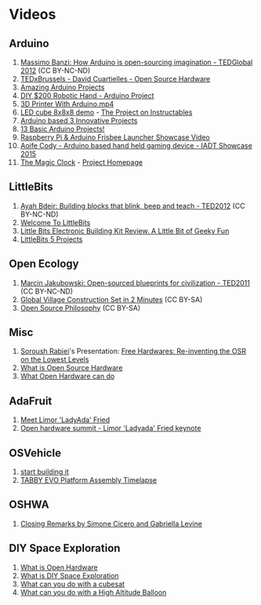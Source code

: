 # Videos
## Arduino
1. [Massimo Banzi: How Arduino is open-sourcing imagination -
TEDGlobal 2012](https://www.ted.com/talks/massimo_banzi_how_arduino_is_open_sourcing_imagination) (CC BY-NC-ND)
2. [TEDxBrussels - David Cuartielles - Open Source Hardware](https://www.youtube.com/watch?v=yLVrqjPsv64)
3. [Amazing Arduino Projects](https://www.youtube.com/watch?v=z9Cqm28lbRk)
4. [DIY $200 Robotic Hand - Arduino Project](https://www.youtube.com/watch?v=e4Rtgo6Vmq8)
5. [3D Printer With Arduino.mp4](https://www.youtube.com/watch?v=O0kt4GAEgQA)
6. [LED cube 8x8x8 demo](https://www.youtube.com/watch?v=6mXM-oGggrM) - [The Project on Instructables](http://www.instructables.com/id/Led-Cube-8x8x8/)
7. [Arduino based 3 Innovative Projects](https://www.youtube.com/watch?v=5Z7z3Zduj6w)
8. [13 Basic Arduino Projects!](https://www.youtube.com/watch?v=QqiU-OalhiI)
9. [Raspberry Pi & Arduino Frisbee Launcher Showcase Video](https://www.youtube.com/watch?v=p-MQ-b-Nj8c)
10. [Aoife Cody - Arduino based hand held gaming device - IADT Showcase 2015](https://www.youtube.com/watch?v=2Ox3Rc6D_5E)
11. [The Magic Clock](https://www.youtube.com/watch?v=p-A4ZNdkmEs) - [Project Homepage](http://www.themagicclock.com/)

## LittleBits
1. [Ayah Bdeir:
Building blocks that blink, beep and teach - 
TED2012](https://www.ted.com/talks/ayah_bdeir_building_blocks_that_blink_beep_and_teach) (CC BY-NC-ND)
2. [Welcome To LittleBits](https://www.youtube.com/watch?v=YUUsJSDa7PE)
3. [Little Bits Electronic Building Kit Review.  A Little Bit of Geeky Fun](https://www.youtube.com/watch?v=XWCE0neADmw)
4. [LittleBits 5 Projects](https://www.youtube.com/watch?v=UBv_271iVgQ)


## Open Ecology
1. [Marcin Jakubowski:
Open-sourced blueprints for civilization - 
TED2011](https://www.ted.com/talks/marcin_jakubowski) (CC BY-NC-ND)
2. [Global Village Construction Set in 2 Minutes](https://vimeo.com/16106427) (CC BY-SA)
3. [Open Source Philosophy](https://vimeo.com/58165438) (CC BY-SA)

## Misc
1. [Soroush Rabiei](https://github.com/soroush/)'s Presentation: [Free Hardwares: Re-inventing the OSR on the Lowest Levels](www.youtube.com/watch?v=WWjuUvoGAzQ)
2. [What is Open Source Hardware](https://www.youtube.com/watch?v=9xGRaPrcvVg)
3. [What Open Hardware can do](https://www.youtube.com/watch?v=rMRP7uCivyY)

## AdaFruit
1. [Meet Limor 'LadyAda' Fried](https://www.youtube.com/watch?v=SpYMgScKRwk)
2. [Open hardware summit - Limor 'Ladyada' Fried keynote](https://www.youtube.com/watch?v=Ca1dbM582Sc)

## OSVehicle
1. [start building it](https://vimeo.com/77204604)
2. [TABBY EVO Platform Assembly Timelapse](https://vimeo.com/113110682)

## OSHWA
1. [Closing Remarks by Simone Cicero and Gabriella Levine](https://vimeo.com/110682818)

## DIY Space Exploration
1. [What is Open Hardware](https://www.youtube.com/watch?v=XhJoa_4dYBA)
2. [What is DIY Space Exploration](https://www.youtube.com/watch?v=0zHC-VjZ_W8)
3. [What can you do with a cubesat](https://www.youtube.com/watch?v=Q0WVQIypAMM)
4. [What can you do with a High Altitude Balloon](https://www.youtube.com/watch?v=LPO8wZLm47E)
